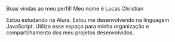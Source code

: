 Boas vindas ao meu perfil!
Meu nome é Lucas Christian

Estou estudando na Alura.
Estou me desenvolvendo na linguagem JavaScript.
Utilizo esse espaço para minha organização e compartilhamento dos meu projetos desenvolvidos.
